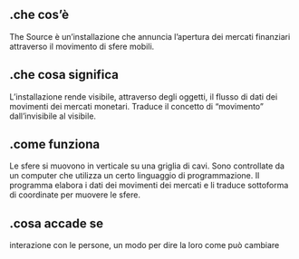 ## .che cos’è
The Source è un’installazione che annuncia l’apertura dei mercati finanziari attraverso il movimento di sfere mobili.

## .che cosa significa
L’installazione rende visibile, attraverso degli oggetti, il flusso di dati dei movimenti dei mercati monetari.
Traduce il concetto di “movimento” dall’invisibile al visibile.

## .come funziona
Le sfere si muovono in verticale su una griglia di cavi. Sono controllate da un computer che utilizza un certo linguaggio di programmazione. Il programma elabora i dati dei movimenti dei mercati e li traduce sottoforma di coordinate per muovere le sfere.

## .cosa accade se 
interazione con le persone, un modo per dire la loro come può cambiare
